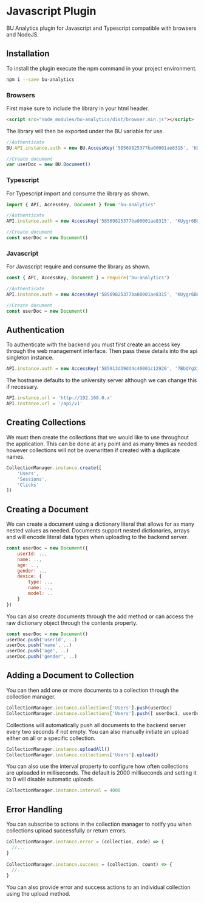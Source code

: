 # Javascript Plugin

BU Analytics plugin for Javascript and Typescript compatible with browsers and NodeJS.

## Installation

To install the plugin execute the npm command in your project environment.

```bash
npm i --save bu-analytics
```

### Browsers

First make sure to include the library in your html header.

```html
<script src="node_modules/bu-analytics/dist/browser.min.js"></script>
```

The library will then be exported under the BU variable for use.

```javascript
//Authenticate
BU.API.instance.auth = new BU.AccessKey('58569825377ba00001ae8315', 'KUygr6BUxhEtsSQ1RJYla2UCtiEE8R')

//Create document
var userDoc = new BU.Document()
```

### Typescript

For Typescript import and consume the library as shown.

```javascript
import { API, AccessKey, Document } from 'bu-analytics'

//Authenticate
API.instance.auth = new AccessKey('58569825377ba00001ae8315', 'KUygr6BUxhEtsSQ1RJYla2UCtiEE8R')

//Create document
const userDoc = new Document()
```

### Javascript

For Javascript require and consume the library as shown.

```javascript
const { API, AccessKey, Document } = require('bu-analytics')

//Authenticate
API.instance.auth = new AccessKey('58569825377ba00001ae8315', 'KUygr6BUxhEtsSQ1RJYla2UCtiEE8R')

//Create document
const userDoc = new Document()
```

## Authentication

To authenticate with the backend you must first create an access key through the web management interface. Then pass these details into the api singleton instance.

```javascript
API.instance.auth = new AccessKey('585913d39dd4c40001c12920', '7BbQYgXi21A56D8ofOypaIkJDUjqoo')
```

The hostname defaults to the university server although we can change this if necessary.

```javascript
API.instance.url = 'http://192.168.0.x'
API.instance.url = '/api/v1'
```

## Creating Collections

We must then create the collections that we would like to use throughout the application. 
This can be done at any point and as many times as needed however collections will not be overwritten if created with a duplicate names.

```javascript
CollectionManager.instance.create([
    'Users',
    'Sessions',
    'Clicks'
])
```

## Creating a Document

We can create a document using a dictionary literal that allows for as many nested values as needed. 
Documents support nested dictionaries, arrays and will encode literal data types when uploading to the backend server.

```javascript
const userDoc = new Document({
    userId: ..,
    name: ..,
    age: ..,
    gender: ..,
    device: {
        type: ..,
        name: ..,
        model: ..
    }
})
```

You can also create documents through the add method or can access the raw dictionary object through the contents property.

```javascript
const userDoc = new Document()
userDoc.push('userId', ..)
userDoc.push('name', ..)
userDoc.push('age', ..)
userDoc.push('gender', ..)
```

## Adding a Document to Collection

You can then add one or more documents to a collection through the collection manager.

```javascript
CollectionManager.instance.collections['Users'].push(userDoc)
CollectionManager.instance.collections['Users'].push([ userDoc1, userDoc2, userDoc3 ])
```

Collections will automatically push all documents to the backend server every two seconds if not empty. 
You can also manually initiate an upload either on all or a specific collection.

```javascript
CollectionManager.instance.uploadAll()
CollectionManager.instance.collections['Users'].upload()
```

You can also use the interval property to configure how often collections are uploaded in milliseconds. 
The default is 2000 milliseconds and setting it to 0 will disable automatic uploads.

```javascript
CollectionManager.instance.interval = 4000
```

## Error Handling

You can subscribe to actions in the collection manager to notify you when collections upload successfully or return errors.

```javascript
CollectionManager.instance.error = (collection, code) => {
  //...
}
 
CollectionManager.instance.success = (collection, count) => {
  //...
}
```

You can also provide error and success actions to an individual collection using the upload method.